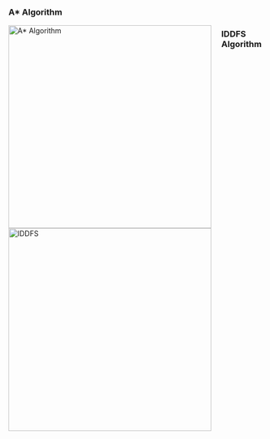 <h3>A* Algorithm</h3>
<img src="https://github.com/user-attachments/assets/0ac4aef6-b320-41f5-9021-b56ed09f9c78" alt="A* Algorithm" style="float: left; margin-right: 20px; width: 400px;"/>

<h3>IDDFS Algorithm</h3>
<img src="https://github.com/user-attachments/assets/39de860b-d251-42a0-8459-6715350243ce" alt="IDDFS" style="float: left; width: 400px;"/>

<div style="clear: both;"></div>
